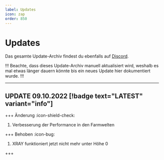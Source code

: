 ```yaml
---
label: Updates
icon: zap
order: 850
---
```


# Updates

Das gesamte Update-Archiv findest du ebenfalls auf [Discord](https://discord.com/channels/492478214568935460/827839251885719562).

!!!
Beachte, dass dieses Update-Archiv manuell aktualisiert wird, weshalb es mal etwas länger dauern könnte bis ein neues Update hier dokumentiert wurde.
!!!

---

## UPDATE 09.10.2022 [!badge text="LATEST" variant="info"]

+++ Änderung :icon-shield-check:

1. Verbesserung der Performance in den Farmwelten

+++ Behoben :icon-bug:

1. XRAY funktioniert jetzt nicht mehr unter Höhe 0

+++
